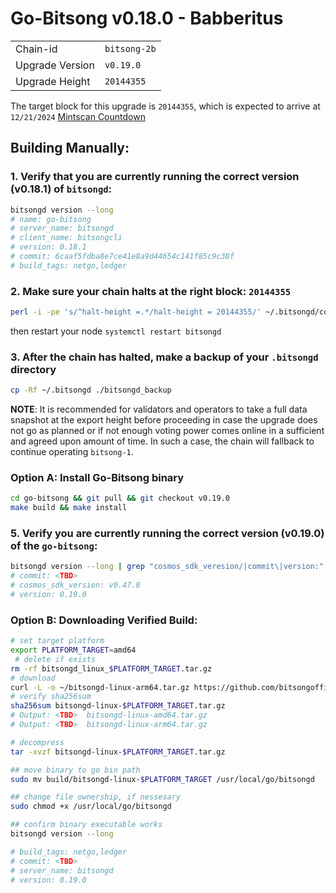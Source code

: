 # Go-Bitsong v0.18.0 - Babberitus
|                 |                                                              |
|-----------------|--------------------------------------------------------------|
| Chain-id        | `bitsong-2b`                                                  |
| Upgrade Version | `v0.19.0`                                                     |
| Upgrade Height  | `20144355`                                                    |



The target block for this upgrade is `20144355`, which is expected to arrive at `12/21/2024` [Mintscan Countdown](https://www.mintscan.io/bitsong/block/20144355)

## Building Manually:

### 1. Verify that you are currently running the correct version (v0.18.1) of `bitsongd`:

```sh
bitsongd version --long
# name: go-bitsong
# server_name: bitsongd
# client_name: bitsongcli
# version: 0.18.1
# commit: 6caaf5fdba8e7ce41e8a9d44654c141f85c9c38f
# build_tags: netgo,ledger
```

### 2. Make sure your chain halts at the right block: `20144355`
```sh
perl -i -pe 's/^halt-height =.*/halt-height = 20144355/' ~/.bitsongd/config/app.toml
```
then restart your node `systemctl restart bitsongd`

### 3. After the chain has halted, make a backup of your `.bitsongd` directory
```sh
cp -Rf ~/.bitsongd ./bitsongd_backup
```

**NOTE**: It is recommended for validators and operators to take a full data snapshot at the export height before proceeding in case the upgrade does not go as planned or if not enough voting power comes online in a sufficient and agreed upon amount of time. In such a case, the chain will fallback to continue operating `bitsong-1`.

 
### Option A: Install Go-Bitsong binary
```sh
cd go-bitsong && git pull && git checkout v0.19.0
make build && make install 
```

### 5. Verify you are currently running the correct version (v0.19.0) of the `go-bitsong`:
```sh
bitsongd version --long | grep "cosmos_sdk_veresion/|commit\|version:"
# commit: <TBD>
# cosmos_sdk_version: v0.47.8
# version: 0.19.0
```

### Option B: Downloading Verified Build:
```sh
# set target platform
export PLATFORM_TARGET=amd64
 # delete if exists
rm -rf bitsongd_linux_$PLATFORM_TARGET.tar.gz
# download 
curl -L -o ~/bitsongd-linux-arm64.tar.gz https://github.com/bitsongofficial/go-bitsong/releases/download/v0.19.0/bitsongd-linux-$PLATFORM_TARGET.tar.gz
# verify sha256sum 
sha256sum bitsongd-linux-$PLATFORM_TARGET.tar.gz
# Output: <TBD>  bitsongd-linux-amd64.tar.gz
# Output: <TBD>  bitsongd-linux-arm64.tar.gz

# decompress 
tar -xvzf bitsongd-linux-$PLATFORM_TARGET.tar.gz 

## move binary to go bin path
sudo mv build/bitsongd-linux-$PLATFORM_TARGET /usr/local/go/bitsongd

## change file ownership, if nessesary 
sudo chmod +x /usr/local/go/bitsongd

## confirm binary executable works 
bitsongd version --long 

# build_tags: netgo,ledger
# commit: <TBD>
# server_name: bitsongd
# version: 0.19.0
```
